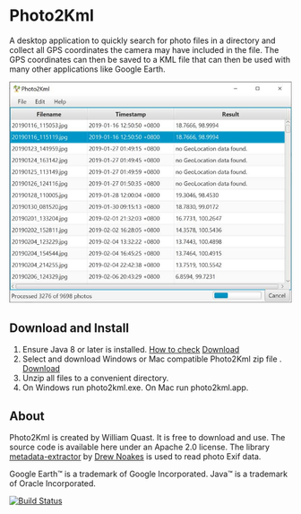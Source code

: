 # Photo2Kml
A desktop application to quickly search for photo files in a directory and  collect all GPS coordinates the camera may have included in the file. The GPS coordinates can then be saved to a KML file that can then be used with many other applications like Google Earth. 

![Screenshot of Photo2Kml in action](docs/screenshot.jpg)

## Download and Install
 1. Ensure Java 8 or later is installed. [How to check](https://www.java.com/en/download/help/version_manual.xml) [Download](https://www.java.com/en/download/)
 2. Select and download Windows or Mac compatible Photo2Kml zip file . [Download](https://github.com/will-quast/photo2kml/releases/latest)
 3. Unzip all files to a convenient directory.
 4. On Windows run photo2kml.exe. On Mac run photo2kml.app.

## About
Photo2Kml is created by William Quast.
It is free to download and use. The source code is available here under an Apache 2.0 license.
The library [metadata-extractor](https://github.com/drewnoakes/metadata-extractor) by [Drew Noakes](https://drewnoakes.com/code/exif/) is used to read photo Exif data.

Google Earth™ is a trademark of Google Incorporated.
Java™ is a trademark of Oracle Incorporated.

[![Build Status](https://travis-ci.org/will-quast/photo2kml.svg?branch=master)](https://travis-ci.org/will-quast/photo2kml)